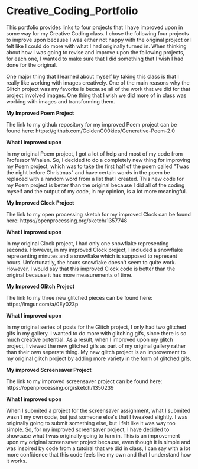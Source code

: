 # Creative_Coding_Portfolio
<p>This portfolio provides links to four projects that I have improved upon in some way for my Creative Coding class. I chose the following four projects to improve upon because I was either not happy with the original project or I felt like I could do more with what I had originally turned in. When thinking about how I was going to revise and improve upon the following projects, for each one, I wanted to make sure that I did something that I wish I had done for the original.</p>
<p>One major thing that I learned about myself by taking this class is that I really like working with images creatively. One of the main reasons why the Glitch project was my favorite is because all of the work that we did for that project involved images. One thing that I wish we did more of in class was working with images and transforming them.</p>

<b>My Improved Poem Project</b>
<p>The link to my github repository for my improved Poem project can be found here: https://github.com/GoldenC00kies/Generative-Poem-2.0</p>
<b>What I improved upon</b>
<p>In my original Poem project, I got a lot of help and most of my code from Professor Whalen. So, I decided to do a completely new thing for improving my Poem project, which was to take the first half of the poem called "Twas the night before Christmas" and have certain words in the poem be replaced with a random word from a list that I created. This new code for my Poem project is better than the original because I did all of the coding myself and the output of my code, in my opinion, is a lot more meaningful.</p>
<b>My Improved Clock Project</b>
<p>The link to my open processing sketch for my improved Clock can be found here: https://openprocessing.org/sketch/1357748</p>
<b>What I improved upon</b>
<p>In my original Clock project, I had only one snowflake representing seconds. However, in my improved Clock project, I included a snowflake representing minutes and a snowflake which is supposed to represent hours. Unfortunatlly, the hours snowflake doesn't seem to quite work. However, I would say that this improved Clock code is better than the original because it has more measurements of time.</p>
<b> My Improved Glitch Project</b>
<p>The link to my three new glitched pieces can be found here: https://imgur.com/a/0Ey023p</p>
<b> What I improved upon</b>
<p>In my original series of posts for the Glitch project, I only had two glitched gifs in my gallery. I wanted to do more with glitching gifs, since there is so much creative potential. As a result, when I improved upon my glitch project, I viewed the new glitched gifs as part of my original gallery rather than their own seperate thing. My new glitch project is an improvement to my original glitch project by adding more variety in the form of glitched gifs.</p>
<b> My improved Screensaver Project</b>
<p>The link to my improved screensaver project can be found here: https://openprocessing.org/sketch/1350239</p>
<b> What I improved upon</b>
<p>When I submited a project for the screensaver assignment, what I submited wasn't my own code, but just someone else's that I tweaked slightly. I was originally going to submit something else, but I felt like it was way too simple. So, for my improved screensaver project, I have decided to showcase what I was originally going to turn in. This is an improvement upon my original screensaver project because, even though it is simple and was inspired by code from a tutoiral that we did in class, I can say with a lot more confidence that this code feels like my own and that I understand how it works.</p>






